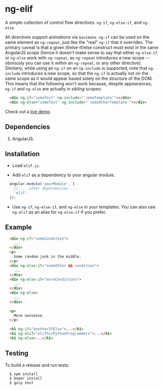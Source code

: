 # ng-elif

A simple collection of control flow directives: `ng-if`, `ng-else-if`, and `ng-else`.

All directives support animations via `$animate`. `ng-if` can be used on the same element as `ng-repeat`,
just like the "real" `ng-if` that it overrides. The primary caveat is that a given if/else-if/else construct
must exist in the same AngularJS scope (hence it doesn't make sense to say that either
`ng-else-if` or `ng-else` work with `ng-repeat`, as `ng-repeat` introduces a new
scope -- obviously you can use it *within* an `ng-repeat`, or any other directive). 
Similarly, while using an `ng-if` on an `ng-include` is supported, note that
`ng-include` introduces a new scope, so that the `ng-if` is actually not on
the same scope as it would appear based solely on the structure of the DOM.  This
means that the following won't work because, despite appearances,
`ng-if` and `ng-else` are actually in *sibling* scopes:

```html
  <div ng-if="someTest" ng-include="'someTemplate'"></div>
  <div ng-else="someTest" ng-include="'someOtherTemplate'"></div>
```

Check out a [live demo](http://plnkr.co/edit/XSPP3jZL8eehu9G750ME?p=preview).

## Dependencies

1. AngularJS.

## Installation

* Load `elif.js`.

* Add `elif` as a dependency to your angular module.

```javascript
  angular.module('yourModule', [
    // ... other dependencies ...
    'elif'
  ]);
```

* Use `ng-if`, `ng-else-if`, and `ng-else` in your templates.  You can also
  use `ng-elif` as an alias for `ng-else-if` if you prefer.

## Example

```html
  <div ng-if="someCondition">
    ...
  </div>
  <p>
    Some random junk in the middle.
  </p>
  <div ng-else-if="someOther && condition">
    ...
  </div>
  <div ng-else-if="moreConditions">
    ...
  </div>
  <div ng-else>
    ...
  </div>
  
  <p>
    More nonsense.
  </p>
  
  <h1 ng-if="anotherIfElse">...</h1>
  <h1 ng-elif="elifForPythonProgrammers">...</h1>
  <h1 ng-else>...</h1>
```

## Testing

To build a release and run tests:

```sh
  $ npm install
  $ bower install
  $ gulp test
```
